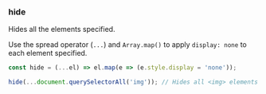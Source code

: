 ### hide

Hides all the elements specified.

Use the spread operator (`...`) and `Array.map()` to apply `display: none` to each element specified.

```js
const hide = (...el) => el.map(e => (e.style.display = 'none'));
```

```js
hide(...document.querySelectorAll('img')); // Hides all <img> elements on the page
```
